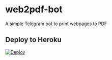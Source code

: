 # web2pdf-bot
A simple Telegram bot to print webpages to PDF

## Deploy to Heroku

[![Deploy](https://www.herokucdn.com/deploy/button.svg)](https://heroku.com/deploy?template=https://github.com/Doctorstra/web2pdf-bot)
